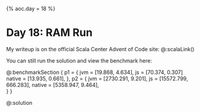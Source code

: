 {%
aoc.day = 18
%}

# Day 18: RAM Run

My writeup is on the official Scala Center Advent of Code site: @:scalaLink()


You can still run the solution and view the benchmark here:

@:benchmarkSection {
p1 = {
jvm = [19.868, 4.634],
js = [70.374, 0.307]
native = [13.935, 0.661],
},
p2 = {
jvm = [2730.291, 9.201],
js = [15572.799, 666.283],
native = [5358.947, 9.464],        
}
}


@:solution